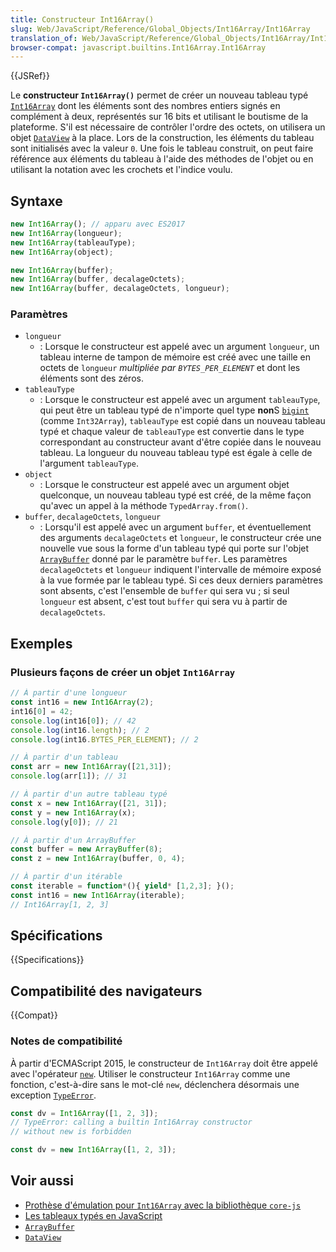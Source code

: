 ```yaml
---
title: Constructeur Int16Array()
slug: Web/JavaScript/Reference/Global_Objects/Int16Array/Int16Array
translation_of: Web/JavaScript/Reference/Global_Objects/Int16Array/Int16Array
browser-compat: javascript.builtins.Int16Array.Int16Array
---
```

{{JSRef}}

Le **constructeur `Int16Array()`** permet de créer un nouveau tableau typé [`Int16Array`](/fr/docs/Web/JavaScript/Reference/Global_Objects/Int16Array) dont les éléments sont des nombres entiers signés en complément à deux, représentés sur 16 bits et utilisant le boutisme de la plateforme. S'il est nécessaire de contrôler l'ordre des octets, on utilisera un objet [`DataView`](/fr/docs/Web/JavaScript/Reference/Global_Objects/DataView) à la place. Lors de la construction, les éléments du tableau sont initialisés avec la valeur `0`. Une fois le tableau construit, on peut faire référence aux éléments du tableau à l'aide des méthodes de l'objet ou en utilisant la notation avec les crochets et l'indice voulu.

## Syntaxe

```js
new Int16Array(); // apparu avec ES2017
new Int16Array(longueur);
new Int16Array(tableauType);
new Int16Array(object);

new Int16Array(buffer);
new Int16Array(buffer, decalageOctets);
new Int16Array(buffer, decalageOctets, longueur);
```

### Paramètres

- `longueur`
  - : Lorsque le constructeur est appelé avec un argument `longueur`, un tableau interne de tampon de mémoire est créé avec une taille en octets de `longueur` _multipliée par `BYTES_PER_ELEMENT`_ et dont les éléments sont des zéros.
- `tableauType`
  - : Lorsque le constructeur est appelé avec un argument `tableauType`, qui peut être un tableau typé de n'importe quel type **non**S [`bigint`](/fr/docs/Glossary/BigInt) (comme `Int32Array`), `tableauType` est copié dans un nouveau tableau typé et chaque valeur de `tableauType` est convertie dans le type correspondant au constructeur avant d'être copiée dans le nouveau tableau. La longueur du nouveau tableau typé est égale à celle de l'argument `tableauType`.
- `object`
  - : Lorsque le constructeur est appelé avec un argument objet quelconque, un nouveau tableau typé est créé, de la même façon qu'avec un appel à la méthode `TypedArray.from()`.
- `buffer`, `decalageOctets`, `longueur`
  - : Lorsqu'il est appelé avec un argument `buffer`, et éventuellement des arguments `decalageOctets` et `longueur`, le constructeur crée une nouvelle vue sous la forme d'un tableau typé qui porte sur l'objet [`ArrayBuffer`](/fr/docs/Web/JavaScript/Reference/Global_Objects/ArrayBuffer) donné par le paramètre `buffer`. Les paramètres `decalageOctets` et `longueur` indiquent l'intervalle de mémoire exposé à la vue formée par le tableau typé. Si ces deux derniers paramètres sont absents, c'est l'ensemble de `buffer` qui sera vu&nbsp;; si seul `longueur` est absent, c'est tout `buffer` qui sera vu à partir de `decalageOctets`.

## Exemples

### Plusieurs façons de créer un objet `Int16Array`

```js
// À partir d'une longueur
const int16 = new Int16Array(2);
int16[0] = 42;
console.log(int16[0]); // 42
console.log(int16.length); // 2
console.log(int16.BYTES_PER_ELEMENT); // 2

// À partir d'un tableau
const arr = new Int16Array([21,31]);
console.log(arr[1]); // 31

// À partir d'un autre tableau typé
const x = new Int16Array([21, 31]);
const y = new Int16Array(x);
console.log(y[0]); // 21

// À partir d'un ArrayBuffer
const buffer = new ArrayBuffer(8);
const z = new Int16Array(buffer, 0, 4);

// À partir d'un itérable
const iterable = function*(){ yield* [1,2,3]; }();
const int16 = new Int16Array(iterable);
// Int16Array[1, 2, 3]
```

## Spécifications

{{Specifications}}

## Compatibilité des navigateurs

{{Compat}}

### Notes de compatibilité

À partir d'ECMAScript 2015, le constructeur de `Int16Array` doit être appelé avec l'opérateur [`new`](/fr/docs/Web/JavaScript/Reference/Operators/new). Utiliser le constructeur `Int16Array` comme une fonction, c'est-à-dire sans le mot-clé `new`, déclenchera désormais une exception [`TypeError`](/fr/docs/Web/JavaScript/Reference/Global_Objects/TypeError).

```js example-bad
const dv = Int16Array([1, 2, 3]);
// TypeError: calling a builtin Int16Array constructor
// without new is forbidden
```

```js example-good
const dv = new Int16Array([1, 2, 3]);
```

## Voir aussi

- [Prothèse d'émulation pour `Int16Array` avec la bibliothèque `core-js`](https://github.com/zloirock/core-js#ecmascript-typed-arrays)
- [Les tableaux typés en JavaScript](/fr/docs/Web/JavaScript/Typed_arrays)
- [`ArrayBuffer`](/fr/docs/Web/JavaScript/Reference/Global_Objects/ArrayBuffer)
- [`DataView`](/fr/docs/Web/JavaScript/Reference/Global_Objects/DataView)
